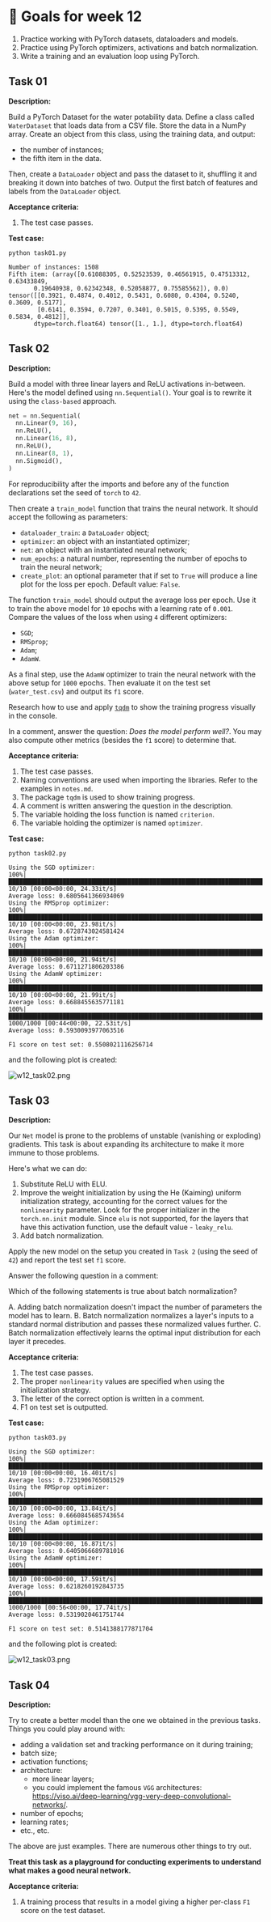 # 🎯 Goals for week 12

1. Practice working with PyTorch datasets, dataloaders and models.
2. Practice using PyTorch optimizers, activations and batch normalization.
3. Write a training and an evaluation loop using PyTorch.

## Task 01

**Description:**

Build a PyTorch Dataset for the water potability data. Define a class called `WaterDataset` that loads data from a CSV file. Store the data in a NumPy array. Create an object from this class, using the training data, and output:

- the number of instances;
- the fifth item in the data.

Then, create a `DataLoader` object and pass the dataset to it, shuffling it and breaking it down into batches of two. Output the first batch of features and labels from the `DataLoader` object.

**Acceptance criteria:**

1. The test case passes.

**Test case:**

```console
python task01.py
```

```console
Number of instances: 1508
Fifth item: (array([0.61088305, 0.52523539, 0.46561915, 0.47513312, 0.63433849,
       0.19640938, 0.62342348, 0.52058877, 0.75585562]), 0.0)
tensor([[0.3921, 0.4874, 0.4012, 0.5431, 0.6080, 0.4304, 0.5240, 0.3609, 0.5177],
        [0.6141, 0.3594, 0.7207, 0.3401, 0.5015, 0.5395, 0.5549, 0.5834, 0.4812]],
       dtype=torch.float64) tensor([1., 1.], dtype=torch.float64)
```

## Task 02

**Description:**

Build a model with three linear layers and ReLU activations in-between. Here's the model defined using `nn.Sequential()`. Your goal is to rewrite it using the `class-based` approach.

```python
net = nn.Sequential(
  nn.Linear(9, 16),
  nn.ReLU(),
  nn.Linear(16, 8),
  nn.ReLU(),
  nn.Linear(8, 1),
  nn.Sigmoid(),
)
```

For reproducibility after the imports and before any of the function declarations set the seed of `torch` to `42`.

Then create a `train_model` function that trains the neural network. It should accept the following as parameters:

- `dataloader_train`: a `DataLoader` object;
- `optimizer`: an object with an instantiated optimizer;
- `net`: an object with an instantiated neural network;
- `num_epochs`: a natural number, representing the number of epochs to train the neural network;
- `create_plot`: an optional parameter that if set to `True` will produce a line plot for the loss per epoch. Default value: `False`.

The function `train_model` should output the average loss per epoch. Use it to train the above model for `10` epochs with a learning rate of `0.001`. Compare the values of the loss when using `4` different optimizers:

- `SGD`;
- `RMSprop`;
- `Adam`;
- `AdamW`.

As a final step, use the `AdamW` optimizer to train the neural network with the above setup for `1000` epochs. Then evaluate it on the test set (`water_test.csv`) and output its `f1` score.

Research how to use and apply [`tqdm`](https://tqdm.github.io/) to show the training progress visually in the console.

In a comment, answer the question: *Does the model perform well?*. You may also compute other metrics (besides the `f1` score) to determine that.

**Acceptance criteria:**

1. The test case passes.
2. Naming conventions are used when importing the libraries. Refer to the examples in `notes.md`.
3. The package `tqdm` is used to show training progress.
4. A comment is written answering the question in the description.
5. The variable holding the loss function is named `criterion`.
6. The variable holding the optimizer is named `optimizer`.

**Test case:**

```console
python task02.py
```

```console
Using the SGD optimizer:
100%|█████████████████████████████████████████████████████████████████████████████████████████████████████████████████████████████████████████████████████████| 10/10 [00:00<00:00, 24.33it/s]
Average loss: 0.6805641366934069
Using the RMSprop optimizer:
100%|█████████████████████████████████████████████████████████████████████████████████████████████████████████████████████████████████████████████████████████| 10/10 [00:00<00:00, 23.98it/s]
Average loss: 0.6728743024581424
Using the Adam optimizer:
100%|█████████████████████████████████████████████████████████████████████████████████████████████████████████████████████████████████████████████████████████| 10/10 [00:00<00:00, 21.94it/s]
Average loss: 0.6711271806203386
Using the AdamW optimizer:
100%|█████████████████████████████████████████████████████████████████████████████████████████████████████████████████████████████████████████████████████████| 10/10 [00:00<00:00, 21.99it/s]
Average loss: 0.6688455635771181
100%|█████████████████████████████████████████████████████████████████████████████████████████████████████████████████████████████████████████████████████| 1000/1000 [00:44<00:00, 22.53it/s]
Average loss: 0.5930093977063516

F1 score on test set: 0.5508021116256714
```

and the following plot is created:

![w12_task02.png](../assets/w12_task02.png "w12_task02.png")

## Task 03

**Description:**

Our `Net` model is prone to the problems of unstable (vanishing or exploding) gradients. This task is about expanding its architecture to make it more immune to those problems.

Here's what we can do:

1. Substitute ReLU with ELU.
2. Improve the weight initialization by using the He (Kaiming) uniform initialization strategy, accounting for the correct values for the `nonlinearity` parameter. Look for the proper initializer in the `torch.nn.init` module. Since `elu` is not supported, for the layers that have this activation function, use the default value - `leaky_relu`.
3. Add batch normalization.

Apply the new model on the setup you created in `Task 2` (using the seed of `42`) and report the test set `f1` score.

Answer the following question in a comment:

Which of the following statements is true about batch normalization?

A. Adding batch normalization doesn't impact the number of parameters the model has to learn.
B. Batch normalization normalizes a layer's inputs to a standard normal distribution and passes these normalized values further.
C. Batch normalization effectively learns the optimal input distribution for each layer it precedes.

**Acceptance criteria:**

1. The test case passes.
2. The proper `nonlinearity` values are specified when using the initialization strategy.
3. The letter of the correct option is written in a comment.
4. F1 on test set is outputted.

**Test case:**

```console
python task03.py
```

```console
Using the SGD optimizer:
100%|█████████████████████████████████████████████████████████████████████████████████████████████████████████████████████████████████████████████████████████| 10/10 [00:00<00:00, 16.40it/s]
Average loss: 0.7231906765081529
Using the RMSprop optimizer:
100%|█████████████████████████████████████████████████████████████████████████████████████████████████████████████████████████████████████████████████████████| 10/10 [00:00<00:00, 13.84it/s]
Average loss: 0.6660845685743654
Using the Adam optimizer:
100%|█████████████████████████████████████████████████████████████████████████████████████████████████████████████████████████████████████████████████████████| 10/10 [00:00<00:00, 16.87it/s]
Average loss: 0.6405066689781016
Using the AdamW optimizer:
100%|█████████████████████████████████████████████████████████████████████████████████████████████████████████████████████████████████████████████████████████| 10/10 [00:00<00:00, 17.59it/s]
Average loss: 0.6218260192843735
100%|█████████████████████████████████████████████████████████████████████████████████████████████████████████████████████████████████████████████████████| 1000/1000 [00:56<00:00, 17.74it/s]
Average loss: 0.5319020461751744

F1 score on test set: 0.5141388177871704
```

and the following plot is created:

![w12_task03.png](../assets/w12_task03.png "w12_task03.png")

## Task 04

**Description:**

Try to create a better model than the one we obtained in the previous tasks. Things you could play around with:

- adding a validation set and tracking performance on it during training;
- batch size;
- activation functions;
- architecture:
  - more linear layers;
  - you could implement the famous `VGG` architectures: <https://viso.ai/deep-learning/vgg-very-deep-convolutional-networks/>.
- number of epochs;
- learning rates;
- etc., etc.

The above are just examples. There are numerous other things to try out.

**Treat this task as a playground for conducting experiments to understand what makes a good neural network.**

**Acceptance criteria:**

1. A training process that results in a model giving a higher per-class `F1` score on the test dataset.
